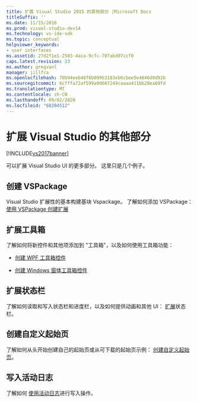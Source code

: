 ```yaml
---
title: 扩展 Visual Studio 2015 的其他部分 |Microsoft Docs
titleSuffix: ''
ms.date: 11/15/2016
ms.prod: visual-studio-dev14
ms.technology: vs-ide-sdk
ms.topic: conceptual
helpviewer_keywords:
- user interfaces
ms.assetid: 27d2f1e1-2503-4aca-9cfc-707abd07ccf0
caps.latest.revision: 23
ms.author: gregvanl
manager: jillfra
ms.openlocfilehash: 70b94eeb48f6b099b3183eb6cbee5e4846d0d92b
ms.sourcegitcommit: 6cfffa72af599a9d667249caaaa411bb28ea69fd
ms.translationtype: MT
ms.contentlocale: zh-CN
ms.lasthandoff: 09/02/2020
ms.locfileid: "68204512"
---
```

# <a name="extending-other-parts-of-visual-studio"></a>扩展 Visual Studio 的其他部分
[!INCLUDE[vs2017banner](../includes/vs2017banner.md)]

可以扩展 Visual Studio UI 的更多部分。 这里只是几个例子。

## <a name="creating-a-vspackage"></a>创建 VSPackage
 Visual Studio 扩展性的基本构建基块 Vspackage。  了解如何添加 VSPackage： [使用 VSPackage 创建扩展](../extensibility/creating-an-extension-with-a-vspackage.md)

## <a name="extending-the-toolbox"></a>扩展工具箱
 了解如何将新控件和其他项添加到 "工具箱"，以及如何使用工具箱功能：

- [创建 WPF 工具箱控件](../extensibility/creating-a-wpf-toolbox-control.md)

- [创建 Windows 窗体工具箱控件](../extensibility/creating-a-windows-forms-toolbox-control.md)

## <a name="extending-the-status-bar"></a>扩展状态栏
 了解如何读取和写入状态栏和进度栏，以及如何提供动画和其他 UI： [扩展](../extensibility/extending-the-status-bar.md)状态栏。

## <a name="creating-custom-start-pages"></a>创建自定义起始页
 了解如何从头开始创建自己的起始页或从可下载的起始页示例： [创建自定义起始页](../extensibility/creating-a-custom-start-page.md)。

## <a name="write-to-the-activity-log"></a>写入活动日志
 了解如何 [使用活动日志](../extensibility/how-to-use-the-activity-log.md)进行写入操作。
